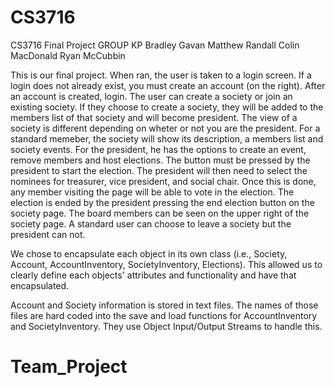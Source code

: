 # CS3716
CS3716 Final Project
GROUP KP
Bradley Gavan
Matthew Randall
Colin MacDonald
Ryan McCubbin

This is our final project.  When ran, the user is taken to a login screen.  If a login does not already exist, you must create an account (on the right).  After an account is created, login.  The user can create a society or join an existing society.  If they choose to create a society, they will be added to the members list of that society and will become president.  The view of a society is different depending on wheter or not you are the president.  For a standard memeber, the society will show its description, a members list and society events.  For the president, he has the options to create an event, remove members and host elections.  The button must be pressed by the president to start the election.  The president will then need to select the nominees for treasurer, vice president, and social chair.  Once this is done, any member visiting the page will be able to vote in the election.  The election is ended by the president pressing the end election button on the society page.  The board members can be seen on the upper right of the society page.  A standard user can choose to leave a society but the president can not.  

We chose to encapsulate each object in its own class (i.e., Society, Account, AccountInventory, SocietyInventory, Elections).  This allowed us to clearly define each objects' attributes and functionality and have that encapsulated.  

Account and Society information is stored in text files.  The names of those files are hard coded into the save and load functions for AccountInventory and SocietyInventory.  They use Object Input/Output Streams to handle this.

# Team_Project
